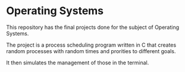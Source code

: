 # Operating Systems
This repository has the final projects done for the subject of Operating Systems.

The project is a process scheduling program written in C that creates random processes with random times and prorities to different goals.

It then simulates the management of those in the terminal.
